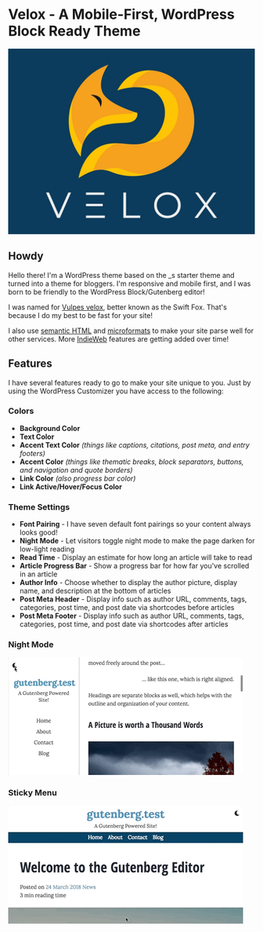 # Velox - A Mobile-First, WordPress Block Ready Theme
![Velox Theme icon](screenshot.jpg)

## Howdy

Hello there! I'm a WordPress theme based on the _s starter theme and turned into a theme for bloggers. I'm responsive and mobile first, and I was born to be friendly to the WordPress Block/Gutenberg editor! 

I was named for [Vulpes velox](https://en.wikipedia.org/wiki/Swift_fox), better known as the Swift Fox. That's because I do my best to be fast for your site!

I also use [semantic HTML](https://developer.mozilla.org/en-US/docs/Glossary/Semantics#Semantics_in_HTML) and [microformats](http://microformats.org/) to make your site parse well for other services. More [IndieWeb](https://indieweb.org/) features are getting added over time!

## Features

I have several features ready to go to make your site unique to you. Just by using the WordPress Customizer you have access to the following:

### Colors
*  __Background Color__
*  __Text Color__
*  __Accent Text Color__ _(things like captions, citations, post meta, and entry footers)_
*  __Accent Color__ _(things like thematic breaks, block separators, buttons, and navigation and quote borders)_
* __Link Color__ _(also progress bar color)_
* __Link Active/Hover/Focus Color__
### Theme Settings
* __Font Pairing__ - I have seven default font pairings so your content always looks good!
* __Night Mode__ - Let visitors toggle night mode to make the page darken for low-light reading
* __Read Time__ - Display an estimate for how long an article will take to read
* __Article Progress Bar__ - Show a progress bar for how far you've scrolled in an article
* __Author Info__ - Choose whether to display the author picture, display name, and description at the bottom of articles
* __Post Meta Header__ - Display info such as author URL, comments, tags, categories, post time, and post date via shortcodes before articles
* __Post Meta Footer__ - Display info such as author URL, comments, tags, categories, post time, and post date via shortcodes after articles

### Night Mode
![Night Mode Animation](screenshots/night-mode.gif)

### Sticky Menu
![Sticky Menu Animation](screenshots/sticky-menu.gif)

